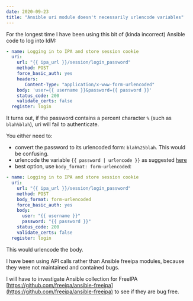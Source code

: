 ```yaml
---
date: 2020-09-23 
title: "Ansible uri module doesn't necessarily urlencode variables" 
---
```


For the longest time I have been using this bit of (kinda incorrect) Ansible code to log into IdM:

```yaml
- name: Logging in to IPA and store session cookie                            
  uri:                                                                        
    url: "{{ ipa_url }}/session/login_password"                           
    method: POST                                                              
    force_basic_auth: yes                                                     
    headers:                                                                  
       Content-Type: "application/x-www-form-urlencoded"                      
    body: 'user={{ username }}&password={{ password }}'    
    status_code: 200                                                          
    validate_certs: false                                                     
  register: login  
```

It turns out, if the password contains a percent character `%` (such as `blah%blah`), uri will fail to authenticate.

You either need to:

- convert the password to its urlencoded form: `blah%25blah`. This would be confusing.
- urlencode the variable `{{ password | urlencode }}` as suggested [here](https://github.com/ansible/ansible/issues/63511)
- best option, use `body_format: form-urlencoded`:

```yaml
- name: Logging in to IPA and store session cookie                            
  uri:                                                                        
    url: "{{ ipa_url }}/session/login_password"                           
    method: POST                                                              
    body_format: form-urlencoded                                              
    force_basic_auth: yes                                                     
    body:                                                                     
      user: "{{ username }}"                                            
      password: "{{ password }}"                                              
    status_code: 200                                                          
    validate_certs: false                                                     
  register: login
```

This would urlencode the body.

I have been using API calls rather than Ansible freeipa modules, because they were not maintained and contained bugs.

I will have to investigate Ansible collection for FreeIPA [https://github.com/freeipa/ansible-freeipa](https://github.com/freeipa/ansible-freeipa) to see if they are bug free.